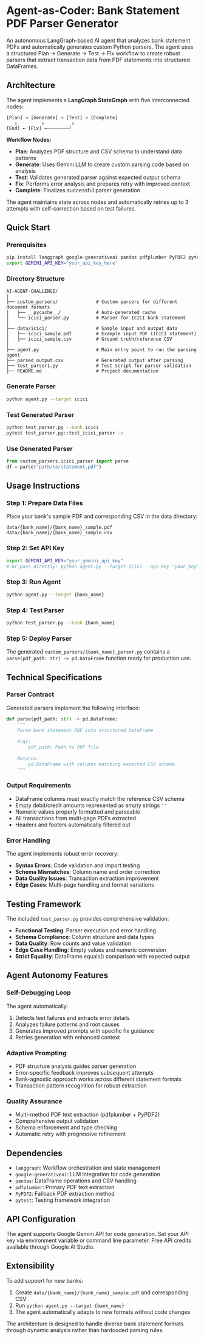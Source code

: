 # Agent-as-Coder: Bank Statement PDF Parser Generator

An autonomous LangGraph-based AI agent that analyzes bank statement PDFs and automatically generates custom Python parsers. The agent uses a structured Plan → Generate → Test → Fix workflow to create robust parsers that extract transaction data from PDF statements into structured DataFrames.

## Architecture

The agent implements a **LangGraph StateGraph** with five interconnected nodes:

```
[Plan] → [Generate] → [Test] → [Complete]
   ↓         ↓          ↓
[End] ← [Fix] ←────────┘
```

**Workflow Nodes:**
- **Plan**: Analyzes PDF structure and CSV schema to understand data patterns
- **Generate**: Uses Gemini LLM to create custom parsing code based on analysis
- **Test**: Validates generated parser against expected output schema
- **Fix**: Performs error analysis and prepares retry with improved context
- **Complete**: Finalizes successful parser generation

The agent maintains state across nodes and automatically retries up to 3 attempts with self-correction based on test failures.

## Quick Start

### Prerequisites
```bash
pip install langgraph google-generativeai pandas pdfplumber PyPDF2 pytest
export GEMINI_API_KEY="your_api_key_here"
```

### Directory Structure
```
AI-AGENT-CHALLENGE/
│
├── custom_parsers/              # Custom parsers for different document formats
│   ├── __pycache__/             # Auto-generated cache
│   └── icici_parser.py          # Parser for ICICI bank statement
│
├── data/icici/                  # Sample input and output data
│   ├── icici_sample.pdf         # Example input PDF (ICICI statement)
│   ├── icici_sample.csv         # Ground truth/reference CSV
│
├── agent.py                     # Main entry point to run the parsing agent
├── parsed_output.csv            # Generated output after parsing
├── test_parser1.py              # Test script for parser validation
├── README.md                    # Project documentation

```

### Generate Parser
```bash
python agent.py --target icici
```

### Test Generated Parser
```bash
python test_parser.py --bank icici
pytest test_parser.py::test_icici_parser -v
```

### Use Generated Parser
```python
from custom_parsers.icici_parser import parse
df = parse("path/to/statement.pdf")
```

## Usage Instructions

### Step 1: Prepare Data Files
Place your bank's sample PDF and corresponding CSV in the data directory:
```
data/{bank_name}/{bank_name}_sample.pdf
data/{bank_name}/{bank_name}_sample.csv
```

### Step 2: Set API Key
```bash
export GEMINI_API_KEY="your_gemini_api_key"
# Or pass directly: python agent.py --target icici --api-key "your_key"
```

### Step 3: Run Agent
```bash
python agent.py --target {bank_name}
```

### Step 4: Test Parser
```bash
python test_parser.py --bank {bank_name}
```

### Step 5: Deploy Parser
The generated `custom_parsers/{bank_name}_parser.py` contains a `parse(pdf_path: str) -> pd.DataFrame` function ready for production use.

## Technical Specifications

### Parser Contract
Generated parsers implement the following interface:
```python
def parse(pdf_path: str) -> pd.DataFrame:
    """
    Parse bank statement PDF into structured DataFrame
    
    Args:
        pdf_path: Path to PDF file
        
    Returns:
        pd.DataFrame with columns matching expected CSV schema
    """
```

### Output Requirements
- DataFrame columns must exactly match the reference CSV schema
- Empty debit/credit amounts represented as empty strings `''`
- Numeric values properly formatted and parseable
- All transactions from multi-page PDFs extracted
- Headers and footers automatically filtered out

### Error Handling
The agent implements robust error recovery:
- **Syntax Errors**: Code validation and import testing
- **Schema Mismatches**: Column name and order correction
- **Data Quality Issues**: Transaction extraction improvement
- **Edge Cases**: Multi-page handling and format variations

## Testing Framework

The included `test_parser.py` provides comprehensive validation:

- **Functional Testing**: Parser execution and error handling
- **Schema Compliance**: Column structure and data types
- **Data Quality**: Row counts and value validation  
- **Edge Case Handling**: Empty values and numeric conversion
- **Strict Equality**: DataFrame.equals() comparison with expected output

## Agent Autonomy Features

### Self-Debugging Loop
The agent automatically:
1. Detects test failures and extracts error details
2. Analyzes failure patterns and root causes
3. Generates improved prompts with specific fix guidance
4. Retries generation with enhanced context

### Adaptive Prompting
- PDF structure analysis guides parser generation
- Error-specific feedback improves subsequent attempts
- Bank-agnostic approach works across different statement formats
- Transaction pattern recognition for robust extraction

### Quality Assurance
- Multi-method PDF text extraction (pdfplumber + PyPDF2)
- Comprehensive output validation
- Schema enforcement and type checking
- Automatic retry with progressive refinement

## Dependencies

- `langgraph`: Workflow orchestration and state management
- `google-generativeai`: LLM integration for code generation
- `pandas`: DataFrame operations and CSV handling
- `pdfplumber`: Primary PDF text extraction
- `PyPDF2`: Fallback PDF extraction method
- `pytest`: Testing framework integration

## API Configuration

The agent supports Google Gemini API for code generation. Set your API key via environment variable or command line parameter. Free API credits available through Google AI Studio.

## Extensibility

To add support for new banks:
1. Create `data/{bank_name}/{bank_name}_sample.pdf` and corresponding CSV
2. Run `python agent.py --target {bank_name}`
3. The agent automatically adapts to new formats without code changes

The architecture is designed to handle diverse bank statement formats through dynamic analysis rather than hardcoded parsing rules.
